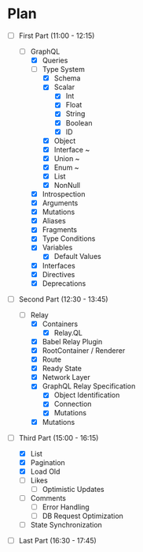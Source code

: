 # Plan

* [ ] First Part (11:00 - 12:15)
  * [ ] GraphQL
    * [x] Queries
    * [ ] Type System
      * [x] Schema
      * [x] Scalar
        * [x] Int
        * [x] Float
        * [x] String
        * [x] Boolean
        * [x] ID
      * [x] Object
      * [x] Interface ~
      * [x] Union ~
      * [x] Enum ~
      * [x] List
      * [x] NonNull
    * [x] Introspection
    * [x] Arguments
    * [x] Mutations
    * [x] Aliases
    * [x] Fragments
    * [x] Type Conditions
    * [x] Variables
      * [x] Default Values
    * [x] Interfaces
    * [x] Directives
    * [x] Deprecations
* [ ] Second Part (12:30 - 13:45)
  * [ ] Relay
    * [x] Containers
      * [x] Relay.QL
    * [x] Babel Relay Plugin
    * [x] RootContainer / Renderer
    * [x] Route
    * [x] Ready State
    * [x] Network Layer
    * [x] GraphQL Relay Specification
      * [x] Object Identification
      * [x] Connection
      * [x] Mutations
    * [x] Mutations
* [ ] Third Part (15:00 - 16:15)
  * [x] List
  * [x] Pagination
  * [x] Load Old
  * [ ] Likes
    * [ ] Optimistic Updates
  * [ ] Comments
    * [ ] Error Handling
    * [ ] DB Request Optimization
  * [ ] State Synchronization
* [ ] Last Part (16:30 - 17:45)
  